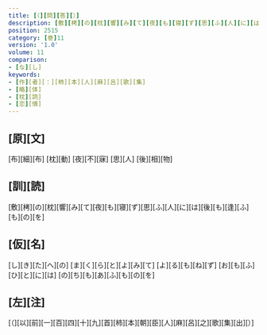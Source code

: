 ```yaml
---
title: [（][問][答][）]
description: [敷][栲][の][枕][響][み][て][夜][も][寝][ず][思][ふ][人][に][は][後][も][逢][ふ][も][の][を]
position: 2515
category: [巻]11
version: '1.0'
volume: 11
comparison:
- [な][し]
keywords:
- [作][者][：][柿][本][人][麻][呂][歌][集]
- [略][体]
- [枕][詞]
- [恋][情]
---
```


## [原][文]

[布][細][布] [枕][動] [夜][不][寐] [思][人] [後][相][物]

## [訓][読]

[敷][栲][の][枕][響][み][て][夜][も][寝][ず][思][ふ][人][に][は][後][も][逢][ふ][も][の][を]

## [仮][名]

[し][き][た][へ][の] [ま][く][ら][と][よ][み][て] [よ][る][も][ね][ず] [お][も][ふ][ひ][と][に][は] [の][ち][も][あ][ふ][も][の][を]

## [左][注]

[（][以][前][一][百][四][十][九][首][柿][本][朝][臣][人][麻][呂][之][歌][集][出][）]
